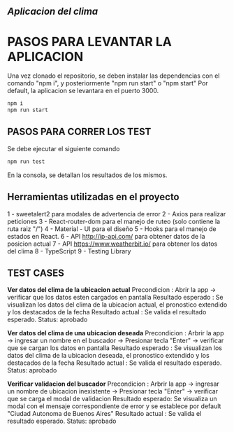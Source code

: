 ## _Aplicacion del clima_

# PASOS PARA LEVANTAR LA APLICACION

Una vez clonado el repositorio, se deben instalar las dependencias con el comando "npm i", y posteriormente "npm run start" o "npm start"
Por default, la aplicacion se levantara en el puerto 3000.

```sh
npm i
npm run start
```

## PASOS PARA CORRER LOS TEST

Se debe ejecutar el siguiente comando
```sh
npm run test
```
En la consola, se detallan los resultados de los mismos.


## Herramientas utilizadas en el proyecto

1 - sweetalert2 para modales de advertencia de error
2 - Axios para realizar peticiones 
3 - React-router-dom para el manejo de ruteo (solo contiene la ruta raiz "/")
4 - Material - UI para el diseño
5 - Hooks para el manejo de estados en React.
6 - API http://ip-api.com/ para obtener datos de la posicion actual
7 - API https://www.weatherbit.io/ para obtener los datos del clima
8 - TypeScript
9 - Testing Library

## TEST CASES
**Ver datos del clima de la ubicacion actual**
Precondicion : Abrir la app -> verificar que los datos esten cargados en pantalla 
Resultado esperado : Se visualizan los datos del clima de la ubicacion actual, el pronostico extendido y los destacados de la fecha
Resultado actual : Se valida el resultado esperado.
Status: aprobado

**Ver datos del clima de una ubicacion deseada**
Precondicion : Arbrir la app -> ingresar un nombre en el buscador -> Presionar tecla "Enter" -> verificar que se cargan los datos en pantalla
Resultado esperado : Se visualizan los datos del clima de la ubicacion deseada, el pronostico extendido y los destacados de la fecha
Resultado actual : Se valida el resultado esperado.
Status: aprobado

**Verificar validacion del buscador**
Precondicion : Arbrir la app -> ingresar un nombre de ubicacion inexistente -> Presionar tecla "Enter" -> verificar que se carga el modal de validacion
Resultado esperado: Se visualiza un modal con el mensaje correspondiente de error y se establece por default "Ciudad Autonoma de Buenos Aires"
Resultado actual : Se valida el resultado esperado.
Status: aprobado
